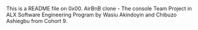 This is a README file on 0x00. AirBnB clone - The console Team Project in ALX Software Engineering Program by Wasiu Akindoyin and Chibuzo Ashiegbu from Cohort 9.